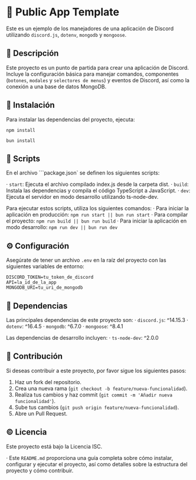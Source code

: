 # 📱 Public App Template

Este es un ejemplo de los manejadores de una aplicación de Discord utilizando `discord.js`, `dotenv`, `mongodb` y `mongoose`.

## 📖 Descripción

Este proyecto es un punto de partida para crear una aplicación de Discord. Incluye la configuración básica para manejar comandos, componentes (`botones`, `modales` y `selectores de menus`) y eventos de Discord, así como la conexión a una base de datos MongoDB.

## 📶 Instalación

Para instalar las dependencias del proyecto, ejecuta:

```
npm install

bun install 
```

## 🔩 Scripts
En el archivo ```package.json` se definen los siguientes scripts:

· ```start```: Ejecuta el archivo compilado index.js desde la carpeta dist.
· ```build```: Instala las dependencias y compila el código TypeScript a JavaScript.
· ```dev```: Ejecuta el servidor en modo desarrollo utilizando ts-node-dev.

Para ejecutar estos scripts, utiliza los siguientes comandos:
· Para iniciar la aplicación en producción:
   ```npm run start || bun run start```
· Para compilar el proyecto:
   ```npm run build || bun run build```
· Para iniciar la aplicación en modo desarrollo:
   ```npm run dev || bun run dev```

## ⚙️ Configuración
Asegúrate de tener un archivo `.env` en la raíz del proyecto con las siguientes variables de entorno:

```
DISCORD_TOKEN=tu_token_de_discord
API=la_id_de_la_app
MONGODB_URI=tu_uri_de_mongodb
```

## 📡 Dependencias
Las principales dependencias de este proyecto son: 
· ```discord.js```: ^14.15.3
· ```dotenv```: ^16.4.5
· ```mongodb```: ^6.7.0
· ```mongoose```: ^8.4.1

Las dependencias de desarrollo incluyen:
· `ts-node-dev`: ^2.0.0

## 🤝 Contribución
Si deseas contribuir a este proyecto, por favor sigue los siguientes pasos:

1. Haz un fork del repositorio.
2. Crea una nueva rama (`git checkout -b feature/nueva-funcionalidad`).
3. Realiza tus cambios y haz commit (`git commit -m 'Añadir nueva funcionalidad'`).
4. Sube tus cambios (`git push origin feature/nueva-funcionalidad`).
5. Abre un Pull Request.

## ©️ Licencia
Este proyecto está bajo la Licencia ISC.

· Este `README.md` proporciona una guía completa sobre cómo instalar, configurar y ejecutar el proyecto, así como detalles sobre la estructura del proyecto y cómo contribuir.

